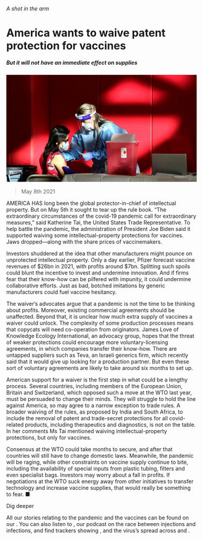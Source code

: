 ###### A shot in the arm

# America wants to waive patent protection for vaccines 

##### But it will not have an immediate effect on supplies 

![image](images/20210508_wbp501.jpg) 

> May 8th 2021 

AMERICA HAS long been the global protector-in-chief of intellectual property. But on May 5th it sought to tear up the rule book. “The extraordinary circumstances of the covid-19 pandemic call for extraordinary measures,” said Katherine Tai, the United States Trade Representative. To help battle the pandemic, the administration of President Joe Biden said it supported waiving some intellectual-property protections for vaccines. Jaws dropped—along with the share prices of vaccinemakers.

Investors shuddered at the idea that other manufacturers might pounce on unprotected intellectual property. Only a day earlier, Pfizer forecast vaccine revenues of $26bn in 2021, with profits around $7bn. Splitting such spoils could blunt the incentive to invest and undermine innovation. And if firms fear that their know-how can be pilfered with impunity, it could undermine collaborative efforts. Just as bad, botched imitations by generic manufacturers could fuel vaccine hesitancy.


The waiver’s advocates argue that a pandemic is not the time to be thinking about profits. Moreover, existing commercial agreements should be unaffected. Beyond that, it is unclear how much extra supply of vaccines a waiver could unlock. The complexity of some production processes means that copycats will need co-operation from originators. James Love of Knowledge Ecology International, an advocacy group, hopes that the threat of weaker protections could encourage more voluntary-licensing agreements, in which companies transfer their know-how. There are untapped suppliers such as Teva, an Israeli generics firm, which recently said that it would give up looking for a production partner. But even these sort of voluntary agreements are likely to take around six months to set up.

American support for a waiver is the first step in what could be a lengthy process. Several countries, including members of the European Union, Britain and Switzerland, which opposed such a move at the WTO last year, must be persuaded to change their minds. They will struggle to hold the line against America, so may agree to a narrow exception to trade rules. A broader waiving of the rules, as proposed by India and South Africa, to include the removal of patent and trade-secret protections for all covid-related products, including therapeutics and diagnostics, is not on the table. In her comments Ms Tai mentioned waiving intellectual-property protections, but only for vaccines.

Consensus at the WTO could take months to secure, and after that countries will still have to change domestic laws. Meanwhile, the pandemic will be raging, while other constraints on vaccine supply continue to bite, including the availability of special inputs from plastic tubing, filters and even specialist bags. Investors may worry about a fall in profits. If negotiations at the WTO suck energy away from other initiatives to transfer technology and increase vaccine supplies, that would really be something to fear. ■

Dig deeper

All our stories relating to the pandemic and the vaccines can be found on our . You can also listen to , our podcast on the race between injections and infections, and find trackers showing ,  and the virus’s spread across  and .

